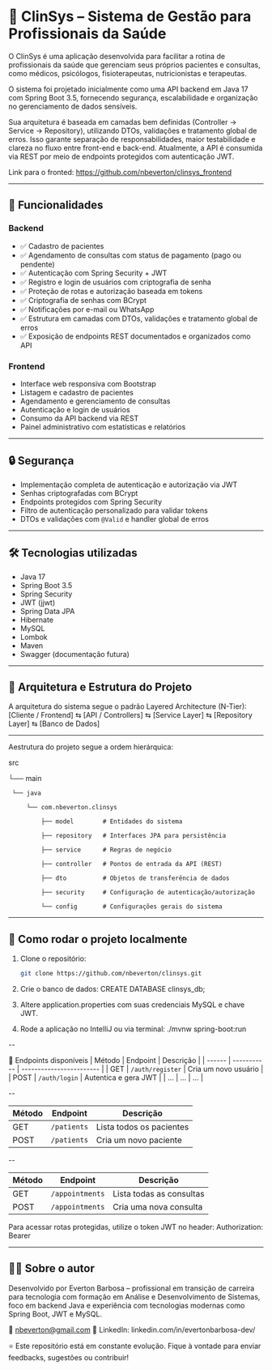 # 🏥 ClinSys – Sistema de Gestão para Profissionais da Saúde

O ClinSys é uma aplicação desenvolvida para facilitar a rotina de profissionais da saúde que gerenciam seus próprios pacientes e consultas, como médicos, psicólogos, fisioterapeutas, nutricionistas e terapeutas.

O sistema foi projetado inicialmente como uma API backend em Java 17 com Spring Boot 3.5, fornecendo segurança, escalabilidade e organização no gerenciamento de dados sensíveis.

Sua arquitetura é baseada em camadas bem definidas (Controller → Service → Repository), utilizando DTOs, validações e tratamento global de erros. Isso garante separação de responsabilidades, maior testabilidade e clareza no fluxo entre front-end e back-end.
Atualmente, a API é consumida via REST por meio de endpoints protegidos com autenticação JWT.

Link para o fronted: https://github.com/nbeverton/clinsys_frontend

---

## 🚀 Funcionalidades

### Backend
- ✅ Cadastro de pacientes
- ✅ Agendamento de consultas com status de pagamento (pago ou pendente)
- ✅ Autenticação com Spring Security + JWT
- ✅ Registro e login de usuários com criptografia de senha
- ✅ Proteção de rotas e autorização baseada em tokens
- ✅ Criptografia de senhas com BCrypt
- ✅ Notificações por e-mail ou WhatsApp
- ✅ Estrutura em camadas com DTOs, validações e tratamento global de erros
- ✅ Exposição de endpoints REST documentados e organizados como API

### Frontend
- Interface web responsiva com Bootstrap
- Listagem e cadastro de pacientes
- Agendamento e gerenciamento de consultas
- Autenticação e login de usuários
- Consumo da API backend via REST
- Painel administrativo com estatísticas e relatórios

---

## 🔒 Segurança

- Implementação completa de autenticação e autorização via JWT
- Senhas criptografadas com BCrypt
- Endpoints protegidos com Spring Security
- Filtro de autenticação personalizado para validar tokens
- DTOs e validações com `@Valid` e handler global de erros

---

## 🛠️ Tecnologias utilizadas

- Java 17  
- Spring Boot 3.5  
- Spring Security  
- JWT (jjwt)  
- Spring Data JPA  
- Hibernate  
- MySQL  
- Lombok  
- Maven  
- Swagger (documentação futura)  

---

## 💾 Arquitetura e Estrutura do Projeto

A arquitetura do sistema segue o padrão Layered Architecture (N-Tier):
[Cliente / Frontend] ⇆ [API / Controllers] ⇆ [Service Layer] ⇆ [Repository Layer] ⇆ [Banco de Dados]

---

Aestrutura do projeto segue a ordem hierárquica:

src

 └── main
 
     └── java
     
         └── com.nbeverton.clinsys
         
             ├── model        # Entidades do sistema
             
             ├── repository   # Interfaces JPA para persistência
             
             ├── service      # Regras de negócio
             
             ├── controller   # Pontos de entrada da API (REST)
             
             ├── dto          # Objetos de transferência de dados
             
             ├── security     # Configuração de autenticação/autorização
             
             └── config       # Configurações gerais do sistema



---

## 🧪 Como rodar o projeto localmente

1. Clone o repositório:
   ```bash
   git clone https://github.com/nbeverton/clinsys.git

2. Crie o banco de dados:
CREATE DATABASE clinsys_db;

3. Altere application.properties com suas credenciais MySQL e chave JWT.

4. Rode a aplicação no IntelliJ ou via terminal:
./mvnw spring-boot:run

--

📂 Endpoints disponíveis
| Método | Endpoint    | Descrição                |
| ------ | ----------- | ------------------------ |
| GET    | `/auth/register` | Cria um novo usuário |
| POST   | `/auth/login` | Autentica e gera JWT |
| ...    | ...         | ...                      |

--

| Método | Endpoint    | Descrição                |
| ------ | ----------- | ------------------------ |
| GET    | `/patients` | Lista todos os pacientes |
| POST   | `/patients` | Cria um novo paciente    |

--

| Método | Endpoint        | Descrição                |
| ------ | --------------- | ------------------------ |
| GET    | `/appointments` | Lista todas as consultas |
| POST   | `/appointments` | Cria uma nova consulta   |

Para acessar rotas protegidas, utilize o token JWT no header:
Authorization: Bearer <token>

---

## 👨‍💻 Sobre o autor

Desenvolvido por Everton Barbosa – profissional em transição de carreira para tecnologia com formação em Análise e Desenvolvimento de Sistemas, foco em backend Java e experiência com tecnologias modernas como Spring Boot, JWT e MySQL.

📧 nbeverton@gmail.com
📌 LinkedIn: linkedin.com/in/evertonbarbosa-dev/


⭐ Este repositório está em constante evolução. Fique à vontade para enviar feedbacks, sugestões ou contribuir!
